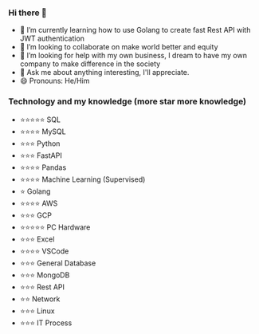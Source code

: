 ### Hi there 👋

<!--
**leokri89/leokri89** is a ✨ _special_ ✨ repository because its `README.md` (this file) appears on your GitHub profile.

Here are some ideas to get you started:

- 🔭 I’m currently working on ...
- 🌱 I’m currently learning ...
- 👯 I’m looking to collaborate on ...
- 🤔 I’m looking for help with ...
- 💬 Ask me about ...
- 📫 How to reach me: ...
- 😄 Pronouns: ...
- ⚡ Fun fact: ...
-->

- 🌱 I’m currently learning how to use Golang to create fast Rest API with JWT authentication
- 👯 I’m looking to collaborate on make world better and equity
- 🤔 I’m looking for help with my own business, I dream to have my own company to make difference in the society
- 💬 Ask me about anything interesting, I'll appreciate.
- 😄 Pronouns: He/Him

### Technology and my knowledge (more star more knowledge)

- :star::star::star::star::star: SQL
- :star::star::star::star: MySQL
- :star::star::star: Python
- :star::star::star: FastAPI
- :star::star::star::star: Pandas
- :star::star::star::star: Machine Learning (Supervised)
- :star: Golang
- :star::star::star::star: AWS
- :star::star::star: GCP
- :star::star::star::star::star: PC Hardware
- :star::star::star: Excel
- :star::star::star::star: VSCode
- :star::star::star: General Database
- :star::star::star: MongoDB
- :star::star::star: Rest API
- :star::star: Network
- :star::star::star: Linux
- :star::star::star: IT Process
